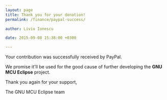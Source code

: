 ```yaml
---
layout: page
title: Thank you for your donation!
permalink: /finance/paypal-success/

author: Liviu Ionescu

date: 2015-09-08 15:38:00 +0300

---
```


Your contribution was successfully received by PayPal.

We promise it'll be used for the good cause of further developing the **GNU MCU Eclipse** project.

Thank you again for your support,

The GNU MCU Eclipse team
